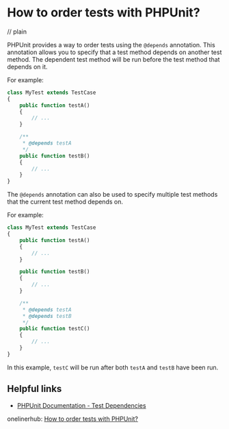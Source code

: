 # How to order tests with PHPUnit?
// plain

PHPUnit provides a way to order tests using the `@depends` annotation. This annotation allows you to specify that a test method depends on another test method. The dependent test method will be run before the test method that depends on it.

For example:
```php
class MyTest extends TestCase
{
    public function testA()
    {
        // ...
    }

    /**
     * @depends testA
     */
    public function testB()
    {
        // ...
    }
}
```

The `@depends` annotation can also be used to specify multiple test methods that the current test method depends on.

For example:
```php
class MyTest extends TestCase
{
    public function testA()
    {
        // ...
    }

    public function testB()
    {
        // ...
    }

    /**
     * @depends testA
     * @depends testB
     */
    public function testC()
    {
        // ...
    }
}
```

In this example, `testC` will be run after both `testA` and `testB` have been run.

## Helpful links
- [PHPUnit Documentation - Test Dependencies](https://phpunit.readthedocs.io/en/9.2/writing-tests-for-phpunit.html#test-dependencies)

onelinerhub: [How to order tests with PHPUnit?](https://onelinerhub.com/phpunit/how-to-order-tests-with-phpunit)